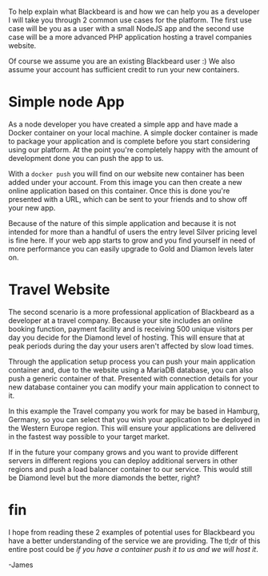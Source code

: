To help explain what Blackbeard is and how we can help you as a developer I will take you through 2 common use cases for the platform. The first use case will be you as a user with a small NodeJS app and the second use case will be a more advanced PHP application hosting a travel companies website.

Of course we assume you are an existing Blackbeard user :) We also assume your account has sufficient credit to run your new containers.

# Simple node App
As a node developer you have created a simple app and have made a Docker container on your local machine. A simple docker container is made to package your application and is complete before you start considering using our platform. At the point you're completely happy with the amount of development done you can push the app to us.

With a `docker push` you will find on our website new container has been added under your account. From this image you can then create a new online application based on this container. Once this is done you're presented with a URL, which can be sent to your friends and to show off your new app.

Because of the nature of this simple application and because it is not intended for more than a handful of users the entry level Silver pricing level is fine here. If your web app starts to grow and you find yourself in need of more performance you can easily upgrade to Gold and Diamon levels later on.

# Travel Website
The second scenario is a more professional application of Blackbeard as a developer at a travel company. Because your site includes an online booking function, payment facility and is receiving 500 unique visitors per day you decide for the Diamond level of hosting. This will ensure that at peak periods during the day your users aren't affected by slow load times.

Through the application setup process you can push your main application container and, due to the website using a MariaDB database, you can also push a generic container of that. Presented with connection details for your new database container you can modify your main application to connect to it.

In this example the Travel company you work for may be based in Hamburg, Germany, so you can select that you wish your application to be deployed in the Western Europe region. This will ensure your applications are delivered in the fastest way possible to your target market.

If in the future your company grows and you want to provide different servers in different regions you can deploy additional servers in other regions and push a load balancer container to our service. This would still be Diamond level but the more diamonds the better, right?

# fin
I hope from reading these 2 examples of potential uses for Blackbeard you have a better understanding of the service we are providing. The tl;dr of this entire post could be *if you have a container push it to us and we will host it*.

-James
